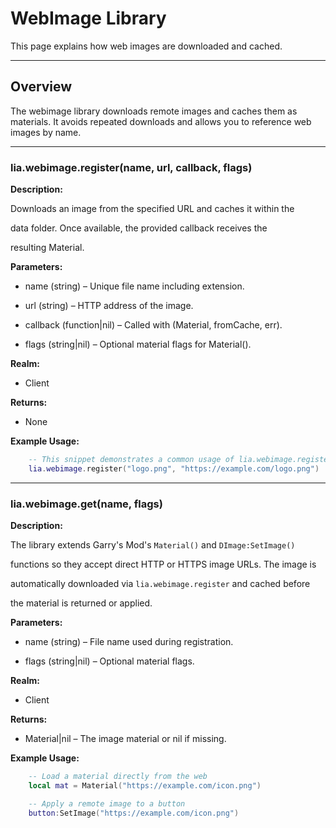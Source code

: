 # WebImage Library

This page explains how web images are downloaded and cached.

---

## Overview

The webimage library downloads remote images and caches them as materials. It avoids repeated downloads and allows you to reference web images by name.

---

### lia.webimage.register(name, url, callback, flags)

**Description:**

Downloads an image from the specified URL and caches it within the

data folder. Once available, the provided callback receives the

resulting Material.

**Parameters:**

* name (string) – Unique file name including extension.


* url (string) – HTTP address of the image.


* callback (function|nil) – Called with (Material, fromCache, err).


* flags (string|nil) – Optional material flags for Material().


**Realm:**

* Client


**Returns:**

* None


**Example Usage:**

```lua
    -- This snippet demonstrates a common usage of lia.webimage.register
    lia.webimage.register("logo.png", "https://example.com/logo.png")
```

---

### lia.webimage.get(name, flags)

**Description:**

The library extends Garry's Mod's `Material()` and `DImage:SetImage()`

functions so they accept direct HTTP or HTTPS image URLs. The image is

automatically downloaded via `lia.webimage.register` and cached before

the material is returned or applied.

**Parameters:**

* name (string) – File name used during registration.


* flags (string|nil) – Optional material flags.


**Realm:**

* Client


**Returns:**

* Material|nil – The image material or nil if missing.


**Example Usage:**

```lua
    -- Load a material directly from the web
    local mat = Material("https://example.com/icon.png")

    -- Apply a remote image to a button
    button:SetImage("https://example.com/icon.png")
```
